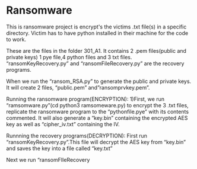 # Ransomware

This is ransomware project is encrypt's the victims .txt file(s) in a specific directory.
Victim has to have python installed in their machine for the code to work.

These are the files in the folder 301_A1. It contains 2 .pem files(public and private keys) 1 pye file,4 python files and 3 txt files. “ransomKeyRecovery.py” and “ransomFileRecovery.py” are the recovery programs.

When we run the “ransom_RSA.py” to generate the public and private keys. It will create 2 files, “public.pem” and”ransomprvkey.pem”.

Running the ransomware program(ENCRYPTION):
1)First, we run “ramsomware.py”(cd python3 ramsomeware.py)  to encrypt the 3 .txt files, replicate the ransomware program to the “pythonfile.pye” with its contents commented. It will also generate a “key.bin” containing the encrypted AES key as well as “cipher_iv.txt” containing the IV.

Runnning the recovery programs(DECRYPTION):
First run “ransomKeyRecovery.py”.This file will decrypt the AES key from “key.bin” and saves the key into a file called “key.txt” 

Next we run “ransomFIleRecovery

